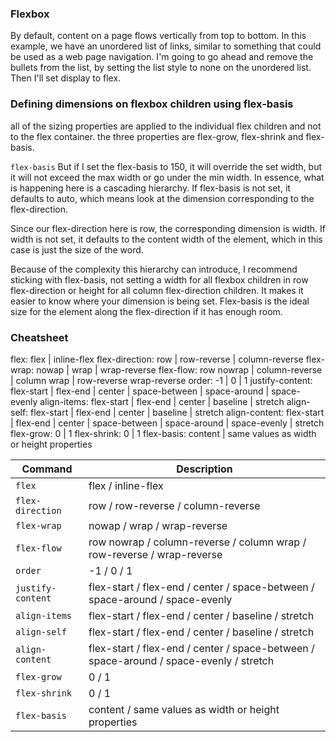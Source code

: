 ### Flexbox

By default, content on a page flows vertically from top to bottom. In this example, we have an unordered list of links, similar to something that could be used as a web page navigation. I'm going to go ahead and remove the bullets from the list, by setting the list style to none on the unordered list. Then I'll set display to flex.


### Defining dimensions on flexbox children using flex-basis
all of the sizing properties are applied to the individual flex children and not to the flex container. the three properties are flex-grow, flex-shrink and flex-basis. 

`flex-basis`
But if I set the flex-basis to 150, it will override the set width, but it will not exceed the max width or go under the min width. In essence, what is happening here is a cascading hierarchy. If flex-basis is not set, it defaults to auto, which means look at the dimension corresponding to the flex-direction.

Since our flex-direction here is row, the corresponding dimension is width. If width is not set, it defaults to the content width of the element, which in this case is just the size of the word.

Because of the complexity this hierarchy can introduce, I recommend sticking with flex-basis, not setting a width for all flexbox children in row flex-direction or height for all column flex-direction children. It makes it easier to know where your dimension is being set. Flex-basis is the ideal size for the element along the flex-direction if it has enough room.



### Cheatsheet

flex: flex | inline-flex
flex-direction: row | row-reverse | column-reverse
flex-wrap: nowap | wrap | wrap-reverse
flex-flow: row nowrap | column-reverse | column wrap | row-reverse wrap-reverse
order: -1 | 0 | 1
justify-content: flex-start | flex-end | center | space-between | space-around | space-evenly
align-items: flex-start | flex-end | center | baseline | stretch
align-self: flex-start | flex-end | center | baseline | stretch
align-content: flex-start | flex-end | center | space-between | space-around | space-evenly | stretch
flex-grow: 0 | 1
flex-shrink: 0 | 1
flex-basis: content | same values as width or height properties

| Command | Description |
| --- | --- |
| `flex` | flex / inline-flex
| `flex-direction` |  row / row-reverse / column-reverse
| `flex-wrap` | nowap / wrap / wrap-reverse
| `flex-flow` | row nowrap / column-reverse / column wrap / row-reverse / wrap-reverse
| `order` | -1 / 0 / 1
| `justify-content` | flex-start / flex-end / center / space-between / space-around / space-evenly
| `align-items` | flex-start / flex-end / center / baseline / stretch
| `align-self` | flex-start / flex-end / center / baseline / stretch
| `align-content` | flex-start / flex-end / center / space-between / space-around / space-evenly / stretch
| `flex-grow` | 0 / 1
| `flex-shrink` | 0 / 1
| `flex-basis` | content / same values as width or height properties

